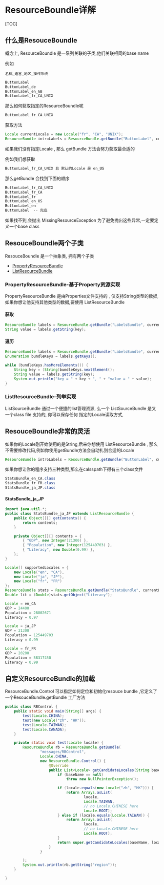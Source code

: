 # ResourceBoundle详解

[TOC]

## 什么是ResouceBoundle

概念上, ResourceBoundle 是一系列关联的子类,他们关联相同的base name

例如

`名称_语言_地区_操作系统`

```java
ButtonLabel
ButtonLabel_de
ButtonLabel_en_GB
ButtonLabel_fr_CA_UNIX
```

那么如何获取指定的ResourceBoundle呢

```java
ButtonLabel_fr_CA_UNIX
```

获取方法

```java
Locale currentLocale = new Locale("fr", "CA", "UNIX");
ResourceBundle introLabels = ResourceBundle.getBundle("ButtonLabel", currentLocale);
```

如果我们没有指定Locale , 那么 getBundle 方法会努力获取最合适的

例如我们想获取

```java
ButtonLabel_fr_CA_UNIX 且 默认的Locale 是 en_US
```

那么getBundle 会找到下面的顺序

```java
ButtonLabel_fr_CA_UNIX
ButtonLabel_fr_CA
ButtonLabel_fr
ButtonLabel_en_US
ButtonLabel_en
ButtonLabel  -- 兜底
```

如果找不到,会抛出 MissingResourceException 为了避免抛出这些异常,一定要定义一个base class

## ResouceBoundle两个子类

ResouceBoundle 是一个抽象类, 拥有两个子类

- [PropertyResourceBundle](#PropertyResourceBundle) 
- [ListResourceBundle](#ListResourceBundle)

### PropertyResourceBundle-基于Property资源实现

PropertyResourceBundle 是由Properties文件支持的 , 仅支持String类型的数据, 如果你想让他支持其他类型的数据,要使用 ListResourceBundle 

#### 获取

```java
ResourceBundle labels = ResourceBundle.getBundle("LabelsBundle", currentLocale);
String value = labels.getString(key);
```

#### 遍历

```java
ResourceBundle labels = ResourceBundle.getBundle("LabelsBundle", currentLocale);
Enumeration bundleKeys = labels.getKeys();

while (bundleKeys.hasMoreElements()) {
    String key = (String)bundleKeys.nextElement();
    String value = labels.getString(key);
    System.out.println("key = " + key + ", " + "value = " + value);
}
```

### ListResourceBundle-列举实现

ListSourceBundle 通过一个便捷的list管理资源, 么一个 ListSourceBundle 是又一个class file 支持的, 你可以保存任何 指定的Locale读取方式,

## ResouceBoundle非常的灵活

如果你的Locale刚开始使用的是String,后来你想使用 ListResourceBundle , 那么不需要修改代码,例如你使用getBundle方法会自动扎到合适的Locale

```java
ResourceBundle introLabels = ResourceBundle.getBundle("ButtonLabel", currentLocale);
```

如果你想让你的程序支持三种类型,那么在calsspath下得有三个class文件

```java
StatsBundle_en_CA.class
StatsBundle_fr_FR.class
StatsBundle_ja_JP.class
```

#### StatsBundle_ja_JP

```java
import java.util.*;
public class StatsBundle_ja_JP extends ListResourceBundle {
    public Object[][] getContents() {
        return contents;
    }

    private Object[][] contents = {
        { "GDP", new Integer(21300) },
        { "Population", new Integer(125449703) },
        { "Literacy", new Double(0.99) },
    };
}

```

```java
Locale[] supportedLocales = {
    new Locale("en", "CA"),
    new Locale("ja", "JP"),
    new Locale("fr", "FR")
};
ResourceBundle stats = ResourceBundle.getBundle("StatsBundle", currentLocale);
Double lit = (Double)stats.getObject("Literacy");

```

```java
Locale = en_CA
GDP = 24400
Population = 28802671
Literacy = 0.97

Locale = ja_JP
GDP = 21300
Population = 125449703
Literacy = 0.99

Locale = fr_FR
GDP = 20200
Population = 58317450
Literacy = 0.99
```

## 自定义ResourceBundle的加载

ResourceBundle.Control 可以指定如何定位和初始化resouce bundle ,它定义了一个ResouceBundle.getBundle 工厂方法

```java
public class RBControl {
    public static void main(String[] args) {
        test(Locale.CHINA);
        test(new Locale("zh", "HK"));
        test(Locale.TAIWAN);
        test(Locale.CANADA);
    }

    private static void test(Locale locale) {
        ResourceBundle rb = ResourceBundle.getBundle(
                "messages/RBControl",
                Locale.CHINA,
                new ResourceBundle.Control() {
                    @Override
                    public List<Locale> getCandidateLocales(String baseName, Locale locale) {
                        if (baseName == null)
                            throw new NullPointerException();

                        if (locale.equals(new Locale("zh", "HK"))) {
                            return Arrays.asList(
                                    locale,
                                    Locale.TAIWAN,
                                    // no Locale.CHINESE here
                                    Locale.ROOT);
                        } else if (locale.equals(Locale.TAIWAN)) {
                            return Arrays.asList(
                                    locale,
                                    // no Locale.CHINESE here
                                    Locale.ROOT);
                        }
                        return super.getCandidateLocales(baseName, locale);
                    }
                }

        );
        System.out.println(rb.getString("region"));
    }

}
```

